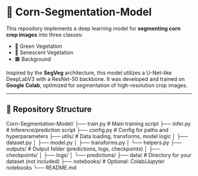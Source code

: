 # 🌽 Corn-Segmentation-Model

This repository implements a deep learning model for **segmenting corn crop images** into three classes:
- 🌱 Green Vegetation  
- 🍂 Senescent Vegetation  
- 🟫 Background  

Inspired by the **SegVeg** architecture, this model utilizes a U-Net-like DeepLabV3 with a ResNet-50 backbone. It was developed and trained on **Google Colab**, optimized for segmentation of high-resolution crop images.

---

## 📁 Repository Structure

Corn-Segmentation-Model/ ├── train.py # Main training script ├── infer.py # Inference/prediction script ├── config.py # Config for paths and hyperparameters ├── utils/ # Data loading, transforms, model logic │ ├── dataset.py │ ├── model.py │ ├── transforms.py │ └── helpers.py ├── outputs/ # Output folder (predictions, logs, checkpoints) │ ├── checkpoints/ │ ├── logs/ │ └── predictions/ ├── data/ # Directory for your dataset (not included) ├── notebooks/ # Optional: Colab/Jupyter notebooks └── README.md
